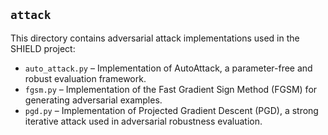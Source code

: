 ## `attack`  

This directory contains adversarial attack implementations used in the SHIELD project:

- `auto_attack.py` – Implementation of AutoAttack, a parameter-free and robust evaluation framework.
- `fgsm.py` – Implementation of the Fast Gradient Sign Method (FGSM) for generating adversarial examples.
- `pgd.py` – Implementation of Projected Gradient Descent (PGD), a strong iterative attack used in adversarial robustness evaluation.
